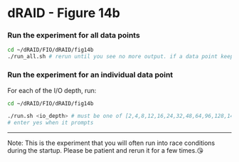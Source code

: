 # dRAID - Figure 14b

### Run the experiment for all data points
```Bash
cd ~/dRAID/FIO/dRAID/fig14b
./run_all.sh # rerun until you see no more output. if a data point keeps failing to generate, consider using run.sh to generate it.
```

### Run the experiment for an individual data point

For each of the I/O depth, run:
```Bash
cd ~/dRAID/FIO/dRAID/fig14b

./run.sh <io_depth> # must be one of [2,4,8,12,16,24,32,48,64,96,128,144]
# enter yes when it prompts
```
***
Note: This is the experiment that you will often run into race conditions during the startup. Please be patient and rerun it for a few times.:kissing_heart: